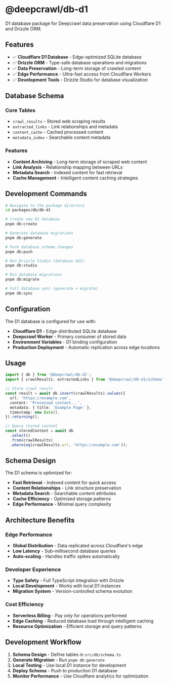 # @deepcrawl/db-d1

D1 database package for Deepcrawl data preservation using Cloudflare D1 and Drizzle ORM.

## Features

- ✅ **Cloudflare D1 Database** - Edge-optimized SQLite database
- ✅ **Drizzle ORM** - Type-safe database operations and migrations
- ✅ **Data Preservation** - Long-term storage of crawled content
- ✅ **Edge Performance** - Ultra-fast access from Cloudflare Workers
- ✅ **Development Tools** - Drizzle Studio for database visualization

## Database Schema

### **Core Tables**
- `crawl_results` - Stored web scraping results
- `extracted_links` - Link relationships and metadata
- `content_cache` - Cached processed content
- `metadata_index` - Searchable content metadata

### **Features**
- **Content Archiving** - Long-term storage of scraped web content
- **Link Analysis** - Relationship mapping between URLs
- **Metadata Search** - Indexed content for fast retrieval
- **Cache Management** - Intelligent content caching strategies

## Development Commands

```bash
# Navigate to the package directory
cd packages/db/db-d1

# Create new D1 database
pnpm db:create

# Generate database migrations
pnpm db:generate

# Push database schema changes
pnpm db:push

# Run Drizzle Studio (database GUI)
pnpm db:studio

# Run database migrations
pnpm db:migrate

# Full database sync (generate + migrate)
pnpm db:sync
```

## Configuration

The D1 database is configured for use with:

- **Cloudflare D1** - Edge-distributed SQLite database
- **Deepcrawl Worker** - Primary consumer of stored data
- **Environment Variables** - D1 binding configuration
- **Production Deployment** - Automatic replication across edge locations

## Usage

```typescript
import { db } from '@deepcrawl/db-d1';
import { crawlResults, extractedLinks } from '@deepcrawl/db-d1/schema';

// Store crawl result
const result = await db.insert(crawlResults).values({
  url: 'https://example.com',
  content: 'Processed content...',
  metadata: { title: 'Example Page' },
  timestamp: new Date(),
}).returning();

// Query stored content
const storedContent = await db
  .select()
  .from(crawlResults)
  .where(eq(crawlResults.url, 'https://example.com'));
```

## Schema Design

The D1 schema is optimized for:

- **Fast Retrieval** - Indexed content for quick access
- **Content Relationships** - Link structure preservation
- **Metadata Search** - Searchable content attributes
- **Cache Efficiency** - Optimized storage patterns
- **Edge Performance** - Minimal query complexity

## Architecture Benefits

### **Edge Performance**
- **Global Distribution** - Data replicated across Cloudflare's edge
- **Low Latency** - Sub-millisecond database queries
- **Auto-scaling** - Handles traffic spikes automatically

### **Developer Experience**
- **Type Safety** - Full TypeScript integration with Drizzle
- **Local Development** - Works with local D1 instances
- **Migration System** - Version-controlled schema evolution

### **Cost Efficiency**
- **Serverless Billing** - Pay only for operations performed
- **Edge Caching** - Reduced database load through intelligent caching
- **Resource Optimization** - Efficient storage and query patterns

## Development Workflow

1. **Schema Design** - Define tables in `src/db/schema.ts`
2. **Generate Migration** - Run `pnpm db:generate`
3. **Local Testing** - Use local D1 instance for development
4. **Deploy Schema** - Push to production D1 database
5. **Monitor Performance** - Use Cloudflare analytics for optimization